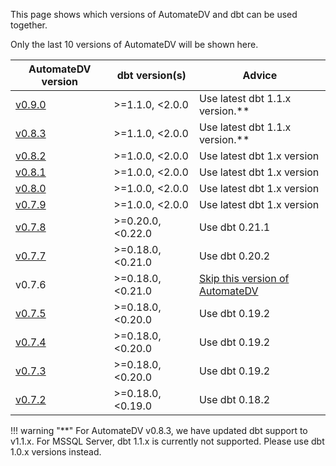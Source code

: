 This page shows which versions of AutomateDV and dbt can be used together.

Only the last 10 versions of AutomateDV will be shown here.

| AutomateDV version                                              | dbt version(s)    | Advice                                                                                  | 
|-----------------------------------------------------------------|-------------------|-----------------------------------------------------------------------------------------|
| [v0.9.0](https://hub.getdbt.com/datavault-uk/AutomateDV/0.9.0/) | >=1.1.0, <2.0.0   | Use latest dbt 1.1.x version.**                                                         |
| [v0.8.3](https://hub.getdbt.com/datavault-uk/AutomateDV/0.8.3/) | >=1.1.0, <2.0.0   | Use latest dbt 1.1.x version.**                                                         |
| [v0.8.2](https://hub.getdbt.com/datavault-uk/AutomateDV/0.8.2/) | >=1.0.0, <2.0.0   | Use latest dbt 1.x version                                                              |
| [v0.8.1](https://hub.getdbt.com/datavault-uk/AutomateDV/0.8.1/) | >=1.0.0, <2.0.0   | Use latest dbt 1.x version                                                              |
| [v0.8.0](https://hub.getdbt.com/datavault-uk/AutomateDV/0.8.0/) | >=1.0.0, <2.0.0   | Use latest dbt 1.x version                                                              |
| [v0.7.9](https://hub.getdbt.com/datavault-uk/AutomateDV/0.7.9/) | >=1.0.0, <2.0.0   | Use latest dbt 1.x version                                                              |
| [v0.7.8](https://hub.getdbt.com/datavault-uk/AutomateDV/0.7.8/) | >=0.20.0, <0.22.0 | Use dbt 0.21.1                                                                          |
| [v0.7.7](https://hub.getdbt.com/datavault-uk/AutomateDV/0.7.7/) | >=0.18.0, <0.21.0 | Use dbt 0.20.2                                                                          |
| v0.7.6                                                          | >=0.18.0, <0.21.0 | [Skip this version of AutomateDV](https://github.com/Datavault-UK/AutomateDV/issues/36) |
| [v0.7.5](https://hub.getdbt.com/datavault-uk/AutomateDV/0.7.5/) | >=0.18.0, <0.20.0 | Use dbt 0.19.2                                                                          |
| [v0.7.4](https://hub.getdbt.com/datavault-uk/AutomateDV/0.7.4/) | >=0.18.0, <0.20.0 | Use dbt 0.19.2                                                                          |
| [v0.7.3](https://hub.getdbt.com/datavault-uk/AutomateDV/0.7.3/) | >=0.18.0, <0.20.0 | Use dbt 0.19.2                                                                          |
| [v0.7.2](https://hub.getdbt.com/datavault-uk/AutomateDV/0.7.2/) | >=0.18.0, <0.19.0 | Use dbt 0.18.2                                                                          |

!!! warning "**"
    For AutomateDV v0.8.3, we have updated dbt support to v1.1.x. For MSSQL Server, dbt 1.1.x is currently not supported. Please use dbt 1.0.x versions instead.